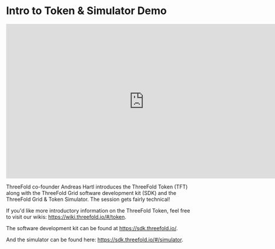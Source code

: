 # Intro to Token & Simulator Demo

<iframe width="750" height="421" src="https://www.youtube.com/embed/JqblB39RlSg?start=57" frameborder="0" allow="accelerometer; autoplay; encrypted-media; gyroscope; picture-in-picture" allowfullscreen></iframe>

ThreeFold co-founder Andreas Hartl introduces the ThreeFold Token (TFT) along with the ThreeFold Grid software development kit (SDK) and the ThreeFold Grid & Token Simulator. The session gets fairly technical!

If you'd like more introductory information on the ThreeFold Token, feel free to visit our wikis: https://wiki.threefold.io/#/token.

The software development kit can be found at https://sdk.threefold.io/.

And the simulator can be found here: https://sdk.threefold.io/#/simulator.